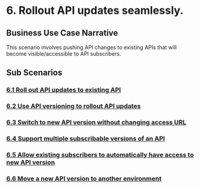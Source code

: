 # 6. Rollout API updates seamlessly.

## Business Use Case Narrative
This scenario involves pushing API changes to existing APIs that will become visible/accessible to API subscribers.

## Sub Scenarios

### [6.1 Roll out API updates to existing API](6.1-roll-out-api-updates-to-existing-api)

### [6.2 Use API versioning to rollout API updates](6.2-use-api-versioning-to-rollout-api-updates)

### [6.3 Switch to new API version without changing access URL](6.3-switch-to-new-api-version-without-changing-access-url)

### [6.4 Support multiple subscribable versions of an API](6.4-support-multiple-subscribable-versions-of-an-api)

### [6.5 Allow existing subscribers to automatically have access to new API version](6.5-allow-existing-subscribers-to-automatically-have-access-to-new-api-version)

### [6.6 Move a new API version to another environment](6.6-move-a-new-api-version-to-another-environment)
